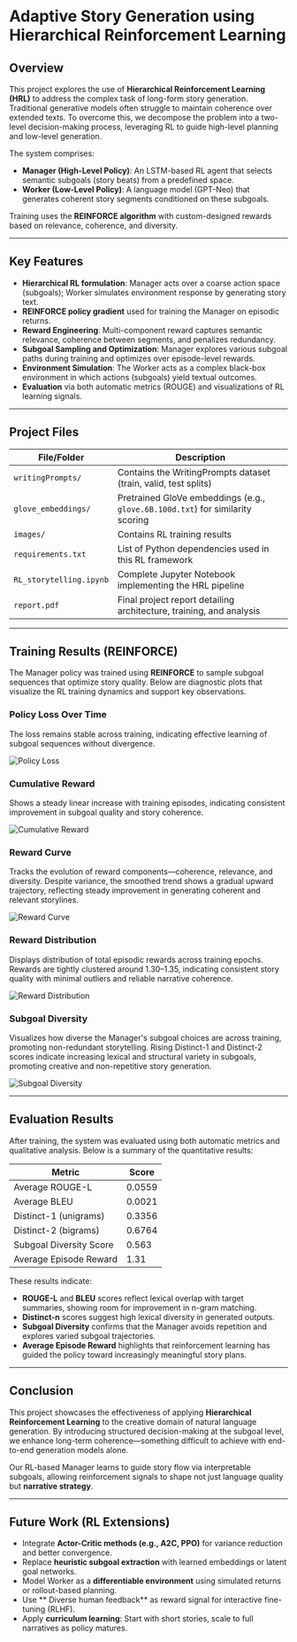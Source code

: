 # Adaptive Story Generation using Hierarchical Reinforcement Learning

##  Overview

This project explores the use of **Hierarchical Reinforcement Learning (HRL)** to address the complex task of long-form story generation. Traditional generative models often struggle to maintain coherence over extended texts. To overcome this, we decompose the problem into a two-level decision-making process, leveraging RL to guide high-level planning and low-level generation.

The system comprises:

- **Manager (High-Level Policy)**: An LSTM-based RL agent that selects semantic subgoals (story beats) from a predefined space.
- **Worker (Low-Level Policy)**: A language model (GPT-Neo) that generates coherent story segments conditioned on these subgoals.

Training uses the **REINFORCE algorithm** with custom-designed rewards based on relevance, coherence, and diversity.

---

##  Key Features

- **Hierarchical RL formulation**: Manager acts over a coarse action space (subgoals); Worker simulates environment response by generating story text.
- **REINFORCE policy gradient** used for training the Manager on episodic returns.
- **Reward Engineering**: Multi-component reward captures semantic relevance, coherence between segments, and penalizes redundancy.
- **Subgoal Sampling and Optimization**: Manager explores various subgoal paths during training and optimizes over episode-level rewards.
- **Environment Simulation**: The Worker acts as a complex black-box environment in which actions (subgoals) yield textual outcomes.
- **Evaluation** via both automatic metrics (ROUGE) and visualizations of RL learning signals.

---

## Project Files

| File/Folder            | Description                                                                     |
|------------------------|---------------------------------------------------------------------------------|
| `writingPrompts/`      | Contains the WritingPrompts dataset (train, valid, test splits)                 |
| `glove_embeddings/`    | Pretrained GloVe embeddings (e.g., `glove.6B.100d.txt`) for similarity scoring  |
| `images/`              | Contains RL training results                                                    |
| `requirements.txt`     | List of Python dependencies used in this RL framework                           |
| `RL_storytelling.ipynb`| Complete Jupyter Notebook implementing the HRL pipeline                         |
| `report.pdf`           | Final project report detailing architecture, training, and analysis             |

---

##  Training Results (REINFORCE)

The Manager policy was trained using **REINFORCE** to sample subgoal sequences that optimize story quality. Below are diagnostic plots that visualize the RL training dynamics and support key observations.

###  Policy Loss Over Time
The loss remains stable across training, indicating effective learning of subgoal sequences without divergence.

![Policy Loss](images/policy_loss.png)

### Cumulative Reward
 Shows a steady linear increase with training episodes, indicating consistent improvement in subgoal quality and story coherence.

![Cumulative Reward](images/cumulative_reward.png)

###  Reward Curve
Tracks the evolution of reward components—coherence, relevance, and diversity.
Despite variance, the smoothed trend shows a gradual upward trajectory, reflecting steady improvement in generating coherent and relevant storylines.

![Reward Curve](images/reward_curve.png)

###  Reward Distribution
Displays distribution of total episodic rewards across training epochs.
Rewards are tightly clustered around 1.30–1.35, indicating consistent story quality with minimal outliers and reliable narrative coherence.

![Reward Distribution](images/reward_distribution.png)

###  Subgoal Diversity
Visualizes how diverse the Manager's subgoal choices are across training, promoting non-redundant storytelling.
Rising Distinct-1 and Distinct-2 scores indicate increasing lexical and structural variety in subgoals, promoting creative and non-repetitive story generation.

![Subgoal Diversity](images/subgoal_diversity.png)


---

##  Evaluation Results

After training, the system was evaluated using both automatic metrics and qualitative analysis. Below is a summary of the quantitative results:

| **Metric**                  | **Score** |
|-----------------------------|-----------|
| Average ROUGE-L             | 0.0559    |
| Average BLEU                | 0.0021    |
| Distinct-1 (unigrams)       | 0.3356    |
| Distinct-2 (bigrams)        | 0.6764    |
| Subgoal Diversity Score     | 0.563     |
| Average Episode Reward      | 1.31      |

These results indicate:

- **ROUGE-L** and **BLEU** scores reflect lexical overlap with target summaries, showing room for improvement in n-gram matching.
- **Distinct-n** scores suggest high lexical diversity in generated outputs.
- **Subgoal Diversity** confirms that the Manager avoids repetition and explores varied subgoal trajectories.
- **Average Episode Reward** highlights that reinforcement learning has guided the policy toward increasingly meaningful story plans.


---

##  Conclusion

This project showcases the effectiveness of applying **Hierarchical Reinforcement Learning** to the creative domain of natural language generation. By introducing structured decision-making at the subgoal level, we enhance long-term coherence—something difficult to achieve with end-to-end generation models alone.

Our RL-based Manager learns to guide story flow via interpretable subgoals, allowing reinforcement signals to shape not just language quality but **narrative strategy**.

---

##  Future Work (RL Extensions)

- Integrate **Actor-Critic methods (e.g., A2C, PPO)** for variance reduction and better convergence.
- Replace **heuristic subgoal extraction** with learned embeddings or latent goal networks.
- Model Worker as a **differentiable environment** using simulated returns or rollout-based planning.
- Use ** Diverse human feedback** as reward signal for interactive fine-tuning (RLHF).
- Apply **curriculum learning**: Start with short stories, scale to full narratives as policy matures.
